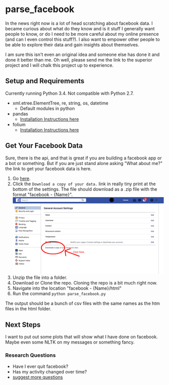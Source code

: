 # parse_facebook

In the news right now is a lot of head scratching about facebook data. I became curious about what do they know and is it stuff I generally want people to know, or do I need to be more careful about my online presence (and can I even control this stuff?).  I also want to empower other people to be able to explore their data and gain insights about themselves.

I am sure this isn't even an original idea and someone else has done it and done it better than me. Oh well, please send me the link to the superior project and I will chalk this project up to experience.

## Setup and Requirements

Currently running Python 3.4.  Not compatible with Python 2.7. 

* xml.etree.ElementTree, re, string, os, datetime
	* Default modules in python
* pandas
	* [Installation Instructions here](https://pandas.pydata.org/pandas-docs/stable/install.html)
* folium
	* [Installation Instructions here](http://folium.readthedocs.io/en/latest/installing.html#installation)

## Get Your Facebook Data
Sure, there is the api, and that is great if you are building a facebook app or a bot or something.  But if you are just stand alone asking "What about me?" the link to get your facebook data is here.

1. Go [here](https://www.facebook.com/settings). 
2. Click the `Download a copy of your data.` link in really tiny print at the bottom of the settings. The file should download as a .zip file with the format "facebook - {Name}".
![Download_Link.png](Download_Link.png)
2. Unzip the file into a folder.
2. Download or Clone the repo.  Cloning the repo is a bit much right now.
3. Navigate into the location "facebook - {Name}/html"
4. Run the command `python parse_facebook.py`

The output should be a bunch of csv files with the same names as the htm files in the html folder.  

## Next Steps
I want to put out some plots that will show what I have done on facebook. Maybe even some NLTK on my messages or something fancy.

### Research Questions
* Have I ever quit facebook?
* Has my activity changed over time?
* [suggest more questions](https://github.com/polkapolka/parse_facebook/wiki/Research-Questions)


